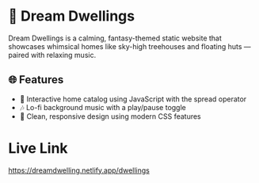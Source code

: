 # 🌙 Dream Dwellings

Dream Dwellings is a calming, fantasy-themed static website that showcases whimsical homes like sky-high treehouses and floating huts — paired with relaxing music.

## 🌐 Features

- 🏡 Interactive home catalog using JavaScript with the spread operator
- 🎶 Lo-fi background music with a play/pause toggle
- 🎨 Clean, responsive design using modern CSS features

# Live Link
https://dreamdwelling.netlify.app/dwellings
